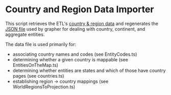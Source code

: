 # Country and Region Data Importer

This script retrieves the ETL's [country & region data](https://github.com/owid/etl/tree/master/etl/steps/data/garden/regions) and regenerates the [JSON file](../../packages/@ourworldindata/utils/src/regions.json) used by grapher for dealing with country, continent, and aggregate entities.

The data file is used primarily for:
- associating country names and codes (see EntityCodes.ts)
- determining whether a given country is mappable (see EntitiesOnTheMap.ts)
- determining whether entities are states and which of those have country pages (see countries.ts)
- establishing region -> country mappings (see WorldRegionsToProjection.ts)


